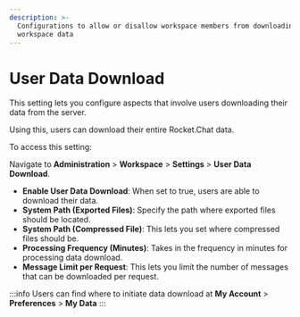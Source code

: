 ```yaml
---
description: >-
  Configurations to allow or disallow workspace members from downloading
  workspace data
---
```


# User Data Download

This setting lets you configure aspects that involve users downloading their data from the server.

Using this, users can download their entire Rocket.Chat data.

To access this setting:

&#x20;Navigate to **Administration** > **Workspace** > **Settings** > **User Data Download**.

* **Enable User Data Download**: When set to true, users are able to download their data.
* **System Path (Exported Files)**: Specify the path where exported files should be located.
* **System Path (Compressed File)**: This lets you set where compressed files should be.
* **Processing Frequency (Minutes)**: Takes in the frequency in minutes for processing data download.
* **Message Limit per Request**: This lets you limit the number of messages that can be downloaded per request.

:::info
Users can find where to initiate data download at **My Account** > **Preferences** > **My Data**
:::
